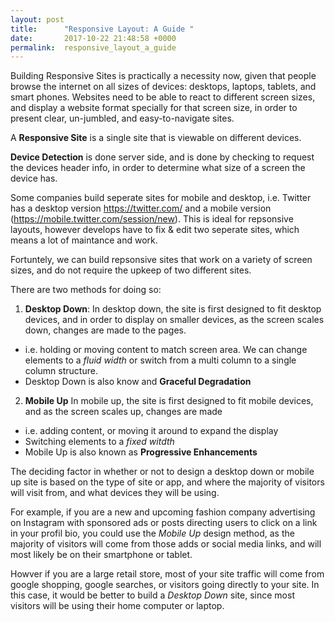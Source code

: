 ```yaml
---
layout: post
title:      "Responsive Layout: A Guide "
date:       2017-10-22 21:48:58 +0000
permalink:  responsive_layout_a_guide
---
```



Building Responsive Sites is practically a necessity now, given that people browse the internet on all sizes of devices: desktops, laptops, tablets, and smart phones. Websites need to be able to react to different screen sizes, and display a website format specially for that screen size, in order to present clear, un-jumbled, and easy-to-navigate sites. 

A **Responsive Site** is a single site that is viewable on different devices. 

**Device Detection** is done server side, and is done by checking to request the devices header info, in order to determine what size of a screen the device has. 

Some companies build seperate sites for mobile and desktop, i.e. Twitter has a desktop version https://twitter.com/ and a mobile version (https://mobile.twitter.com/session/new). This is ideal for repsonsive layouts, however develops have to fix & edit two seperate sites, which means a lot of maintance and work. 

Fortuntely, we can build repsonsive sites that work on a variety of screen sizes, and do not require the upkeep of two different sites. 

There are two methods for doing so: 
1. **Desktop Down**: In desktop down, the site is first designed to fit desktop devices, and in order to display on smaller devices, as the screen scales down, changes are made to the pages. 
*  i.e. holding or moving content to match screen area. We can change elements to a *fluid width* or switch from a multi column to a single column structure. 
*  Desktop Down is also know and **Graceful Degradation**

2. **Mobile Up** In mobile up, the site is first designed to fit mobile devices, and as the screen scales up, changes are made
* i.e. adding content, or moving it around to expand the display 
* Switching elements to a *fixed witdth*
* Mobile Up is also known as **Progressive Enhancements**

The deciding factor in whether or not to design a desktop down or mobile up site is based on the type of site or app, and where the majority of visitors will visit from, and what devices they will be using. 

For example, if you are a new and upcoming fashion company advertising on Instagram with sponsored ads or posts directing users to click on a link in your profil bio, you could use the *Mobile Up* design method, as the majority of visitors will come from those adds or social media links, and will most likely be on their smartphone or tablet. 

Howver if you are a large retail store, most of your site traffic will come from google shopping, google searches, or visitors going directly to your site. In this case, it would be better to build a *Desktop Down* site, since most visitors will be using their home computer or laptop. 

